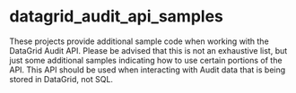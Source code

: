 # datagrid_audit_api_samples

These projects provide additional sample code when working with the DataGrid Audit API.  Please be advised that this is not an exhaustive list, but just some additional samples indicating how to use certain portions of the API.  This API should be used when interacting with Audit data that is being stored in DataGrid, not SQL.
